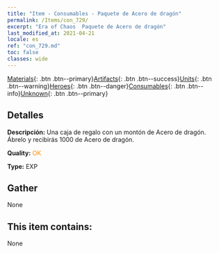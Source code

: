 ```yaml
---
title: "Item - Consumables - Paquete de Acero de dragón"
permalink: /Items/con_729/
excerpt: "Era of Chaos  Paquete de Acero de dragón"
last_modified_at: 2021-04-21
locale: es
ref: "con_729.md"
toc: false
classes: wide
---
```

 [Materials](/es/Items/){: .btn .btn--primary}[Artifacts](/es/Items/Artifacts/){: .btn .btn--success}[Units](/es/Items/Units/){: .btn .btn--warning}[Heroes](/es/Items/Heroes/){: .btn .btn--danger}[Consumables](/es/Items/Consumables/){: .btn .btn--info}[Unknown](/es/Items/Unknown/){: .btn .btn--primary}

## Detalles
 **Descripción:** Una caja de regalo con un montón de Acero de dragón. Ábrelo y recibirás 1000 de Acero de dragón.

 **Quality:** <span style="color: #FF8C00">OK</span>

 **Type:** EXP

## Gather

  None

## This item contains:

  None

